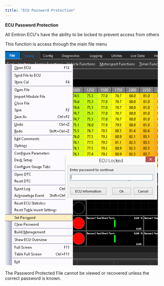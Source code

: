 ```yaml
---
title: "ECU Password Protection"
---
```


**ECU Password Protection**


All Emtron ECU's have the ability to be locked to prevent access from others

This function is access through the main file menu

![Image](</img/Al.png>)


The Password Protected File cannot be viewed or recovered unless the correct password is known.




